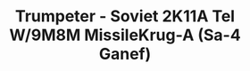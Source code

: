 ---
layout: product
title: "Trumpeter - Soviet 2K11A Tel W/9M8M MissileKrug-A (Sa-4 Ganef)"
price: "12000" 
desc: "N/A"
img_path: "/assets/img/TRU09523.webp"
brand: "N/A"
available: false
special_offer: false
new: false
soon: false
cat: "010000"
subcat: "013400"
subsubcat: "0N/A"
sifra: "TRU09523"
popular: false
spec: false
---